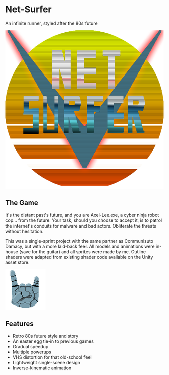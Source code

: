 # Net-Surfer

An infinite runner, styled after the 80s future

<img src="Assets/Textures/logo.png?raw=true"/>

## The Game

It's the distant past's future, and you are Axel-Lee.exe, a cyber ninja robot cop... from the future. Your task, should you choose to accept it, is to patrol the internet's conduits for malware and bad actors. Obliterate the threats without hesitation.

This was a single-sprint project with the same partner as Communisuto Damacy, but with a more laid-back feel. All models and animations were in-house (save for the guitar) and all sprites were made by me. Outline shaders were adapted from existing shader code available on the Unity asset store.

<img src="Assets/Textures/rockHand.png?raw=true"/>

## Features
* Retro 80s future style and story
* An easter egg tie-in to previous games
* Gradual speedup
* Multiple powerups
* VHS distortion for that old-school feel
* Lightweight single-scene design
* Inverse-kinematic animation
